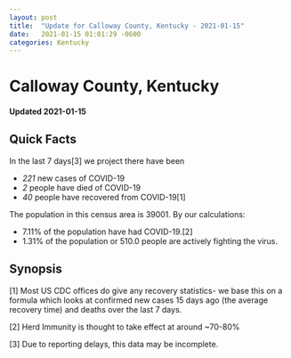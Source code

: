 ```yaml
---
layout: post
title:  "Update for Calloway County, Kentucky - 2021-01-15"
date:   2021-01-15 01:01:29 -0600
categories: Kentucky
---
```


# Calloway County, Kentucky
#### Updated 2021-01-15

## Quick Facts

In the last 7 days[3] we project there have been
- *221* new cases of COVID-19
- *2* people have died of COVID-19
- *40* people have recovered from COVID-19[1]

The population in this census area is 39001. By our calculations:
- 7.11% of the population have had COVID-19.[2]
- 1.31% of the population or 510.0 people are actively fighting the virus.

## Synopsis




[1] Most US CDC offices do give any recovery statistics- we base this on a formula which looks at confirmed new cases
15 days ago (the average recovery time) and deaths over the last 7 days.

[2] Herd Immunity is thought to take effect at around ~70-80%

[3] Due to reporting delays, this data may be incomplete.
 
    